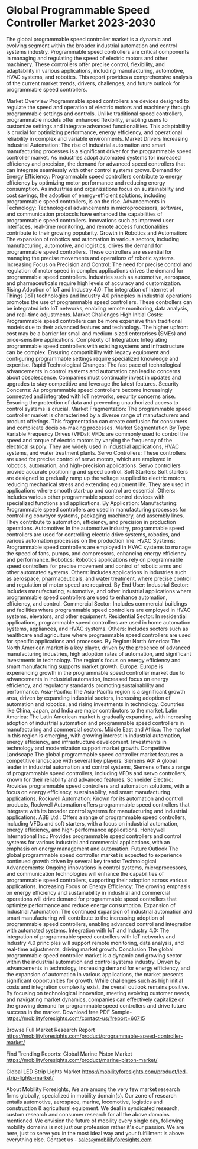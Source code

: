 # Global Programmable Speed Controller Market 2023-2030
The global programmable speed controller market is a dynamic and evolving segment within the broader industrial automation and control systems industry. Programmable speed controllers are critical components in managing and regulating the speed of electric motors and other machinery. These controllers offer precise control, flexibility, and adaptability in various applications, including manufacturing, automotive, HVAC systems, and robotics. This report provides a comprehensive analysis of the current market trends, drivers, challenges, and future outlook for programmable speed controllers.

Market Overview
Programmable speed controllers are devices designed to regulate the speed and operation of electric motors and machinery through programmable settings and controls. Unlike traditional speed controllers, programmable models offer enhanced flexibility, enabling users to customize settings and integrate advanced functionalities. This adaptability is crucial for optimizing performance, energy efficiency, and operational reliability in complex and variable environments.
Market Drivers
Increasing Industrial Automation: The rise of industrial automation and smart manufacturing processes is a significant driver for the programmable speed controller market. As industries adopt automated systems for increased efficiency and precision, the demand for advanced speed controllers that can integrate seamlessly with other control systems grows.
Demand for Energy Efficiency: Programmable speed controllers contribute to energy efficiency by optimizing motor performance and reducing energy consumption. As industries and organizations focus on sustainability and cost savings, the adoption of energy-efficient solutions, including programmable speed controllers, is on the rise.
Advancements in Technology: Technological advancements in microprocessors, software, and communication protocols have enhanced the capabilities of programmable speed controllers. Innovations such as improved user interfaces, real-time monitoring, and remote access functionalities contribute to their growing popularity.
Growth in Robotics and Automation: The expansion of robotics and automation in various sectors, including manufacturing, automotive, and logistics, drives the demand for programmable speed controllers. These controllers are essential for managing the precise movements and operations of robotic systems.
Increasing Focus on Precision and Control: The need for precise control and regulation of motor speed in complex applications drives the demand for programmable speed controllers. Industries such as automotive, aerospace, and pharmaceuticals require high levels of accuracy and customization.
Rising Adoption of IoT and Industry 4.0: The integration of Internet of Things (IoT) technologies and Industry 4.0 principles in industrial operations promotes the use of programmable speed controllers. These controllers can be integrated into IoT networks, enabling remote monitoring, data analysis, and real-time adjustments.
Market Challenges
High Initial Costs: Programmable speed controllers can be more expensive than traditional models due to their advanced features and technology. The higher upfront cost may be a barrier for small and medium-sized enterprises (SMEs) and price-sensitive applications.
Complexity of Integration: Integrating programmable speed controllers with existing systems and infrastructure can be complex. Ensuring compatibility with legacy equipment and configuring programmable settings require specialized knowledge and expertise.
Rapid Technological Changes: The fast pace of technological advancements in control systems and automation can lead to concerns about obsolescence. Companies must continually invest in updates and upgrades to stay competitive and leverage the latest features.
Security Concerns: As programmable speed controllers become increasingly connected and integrated with IoT networks, security concerns arise. Ensuring the protection of data and preventing unauthorized access to control systems is crucial.
Market Fragmentation: The programmable speed controller market is characterized by a diverse range of manufacturers and product offerings. This fragmentation can create confusion for consumers and complicate decision-making processes.
Market Segmentation
By Type:
Variable Frequency Drives (VFDs): VFDs are commonly used to control the speed and torque of electric motors by varying the frequency of the electrical supply. They are widely used in industrial applications, HVAC systems, and water treatment plants.
Servo Controllers: These controllers are used for precise control of servo motors, which are employed in robotics, automation, and high-precision applications. Servo controllers provide accurate positioning and speed control.
Soft Starters: Soft starters are designed to gradually ramp up the voltage supplied to electric motors, reducing mechanical stress and extending equipment life. They are used in applications where smooth start-up and control are essential.
Others: Includes various other programmable speed control devices with specialized functions and applications.
By Application:
Manufacturing: Programmable speed controllers are used in manufacturing processes for controlling conveyor systems, packaging machinery, and assembly lines. They contribute to automation, efficiency, and precision in production operations.
Automotive: In the automotive industry, programmable speed controllers are used for controlling electric drive systems, robotics, and various automation processes on the production line.
HVAC Systems: Programmable speed controllers are employed in HVAC systems to manage the speed of fans, pumps, and compressors, enhancing energy efficiency and performance.
Robotics: Robotics applications rely on programmable speed controllers for precise movement and control of robotic arms and other automated systems.
Others: Includes applications in industries such as aerospace, pharmaceuticals, and water treatment, where precise control and regulation of motor speed are required.
By End User:
Industrial Sector: Includes manufacturing, automotive, and other industrial applications where programmable speed controllers are used to enhance automation, efficiency, and control.
Commercial Sector: Includes commercial buildings and facilities where programmable speed controllers are employed in HVAC systems, elevators, and other equipment.
Residential Sector: In residential applications, programmable speed controllers are used in home automation systems, appliances, and HVAC systems.
Others: Includes sectors such as healthcare and agriculture where programmable speed controllers are used for specific applications and processes.
By Region:
North America: The North American market is a key player, driven by the presence of advanced manufacturing industries, high adoption rates of automation, and significant investments in technology. The region's focus on energy efficiency and smart manufacturing supports market growth.
Europe: Europe is experiencing growth in the programmable speed controller market due to advancements in industrial automation, increased focus on energy efficiency, and regulatory standards promoting sustainability and performance.
Asia-Pacific: The Asia-Pacific region is a significant growth area, driven by expanding industrial sectors, increasing adoption of automation and robotics, and rising investments in technology. Countries like China, Japan, and India are major contributors to the market.
Latin America: The Latin American market is gradually expanding, with increasing adoption of industrial automation and programmable speed controllers in manufacturing and commercial sectors.
Middle East and Africa: The market in this region is emerging, with growing interest in industrial automation, energy efficiency, and infrastructure development. Investments in technology and modernization support market growth.
Competitive Landscape
The global programmable speed controller market features a competitive landscape with several key players:
Siemens AG: A global leader in industrial automation and control systems, Siemens offers a range of programmable speed controllers, including VFDs and servo controllers, known for their reliability and advanced features.
Schneider Electric: Provides programmable speed controllers and automation solutions, with a focus on energy efficiency, sustainability, and smart manufacturing applications.
Rockwell Automation: Known for its automation and control products, Rockwell Automation offers programmable speed controllers that integrate with its broader control systems for manufacturing and industrial applications.
ABB Ltd.: Offers a range of programmable speed controllers, including VFDs and soft starters, with a focus on industrial automation, energy efficiency, and high-performance applications.
Honeywell International Inc.: Provides programmable speed controllers and control systems for various industrial and commercial applications, with an emphasis on energy management and automation.
Future Outlook
The global programmable speed controller market is expected to experience continued growth driven by several key trends:
Technological Advancements: Ongoing innovations in control systems, microprocessors, and communication technologies will enhance the capabilities of programmable speed controllers, supporting their adoption across various applications.
Increasing Focus on Energy Efficiency: The growing emphasis on energy efficiency and sustainability in industrial and commercial operations will drive demand for programmable speed controllers that optimize performance and reduce energy consumption.
Expansion of Industrial Automation: The continued expansion of industrial automation and smart manufacturing will contribute to the increasing adoption of programmable speed controllers, enabling advanced control and integration with automated systems.
Integration with IoT and Industry 4.0: The integration of programmable speed controllers with IoT networks and Industry 4.0 principles will support remote monitoring, data analysis, and real-time adjustments, driving market growth.
Conclusion
The global programmable speed controller market is a dynamic and growing sector within the industrial automation and control systems industry. Driven by advancements in technology, increasing demand for energy efficiency, and the expansion of automation in various applications, the market presents significant opportunities for growth. While challenges such as high initial costs and integration complexity exist, the overall outlook remains positive. By focusing on technological innovation, meeting evolving customer needs, and navigating market dynamics, companies can effectively capitalize on the growing demand for programmable speed controllers and drive future success in the market.
Download free PDF Sample-https://mobilityforesights.com/contact-us/?report=60715



Browse Full Market Research Report 
https://mobilityforesights.com/product/programmable-speed-controller-market/


Find Trending Reports:
Global Marine Piston Market
https://mobilityforesights.com/product/marine-piston-market/



Global LED Strip Lights Market 
https://mobilityforesights.com/product/led-strip-lights-market/




About Mobility Foresights,
We are among the very few market research firms globally, specialized in mobility domain(s). Our zone of research entails automotive, aerospace, marine, locomotive, logistics and construction & agricultural equipment. We deal in syndicated research, custom research and consumer research for all the above domains mentioned.
We envision the future of mobility every single day, following mobility domains is not just our profession rather it's our passion. We are here, just to serve you in the most ideal way and your fulfillment is above everything else. Contact us -  sales@mobilityforesights.com 
